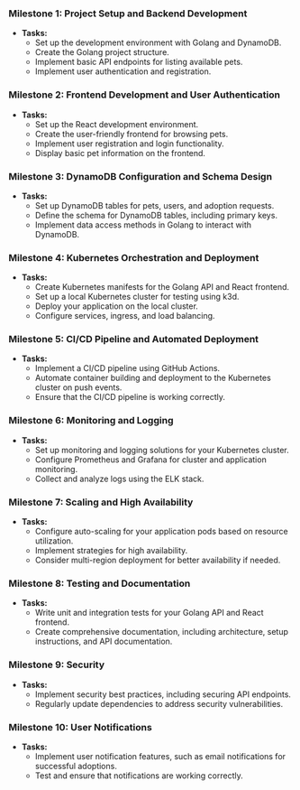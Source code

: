 ### Milestone 1: Project Setup and Backend Development

- **Tasks:**
  - Set up the development environment with Golang and DynamoDB.
  - Create the Golang project structure.
  - Implement basic API endpoints for listing available pets.
  - Implement user authentication and registration.

### Milestone 2: Frontend Development and User Authentication

- **Tasks:**
  - Set up the React development environment.
  - Create the user-friendly frontend for browsing pets.
  - Implement user registration and login functionality.
  - Display basic pet information on the frontend.

### Milestone 3: DynamoDB Configuration and Schema Design

- **Tasks:**
  - Set up DynamoDB tables for pets, users, and adoption requests.
  - Define the schema for DynamoDB tables, including primary keys.
  - Implement data access methods in Golang to interact with DynamoDB.

### Milestone 4: Kubernetes Orchestration and Deployment

- **Tasks:**
  - Create Kubernetes manifests for the Golang API and React frontend.
  - Set up a local Kubernetes cluster for testing using k3d.
  - Deploy your application on the local cluster.
  - Configure services, ingress, and load balancing.

### Milestone 5: CI/CD Pipeline and Automated Deployment

- **Tasks:**
  - Implement a CI/CD pipeline using GitHub Actions.
  - Automate container building and deployment to the Kubernetes cluster on push events.
  - Ensure that the CI/CD pipeline is working correctly.

### Milestone 6: Monitoring and Logging

- **Tasks:**
  - Set up monitoring and logging solutions for your Kubernetes cluster.
  - Configure Prometheus and Grafana for cluster and application monitoring.
  - Collect and analyze logs using the ELK stack.

### Milestone 7: Scaling and High Availability

- **Tasks:**
  - Configure auto-scaling for your application pods based on resource utilization.
  - Implement strategies for high availability.
  - Consider multi-region deployment for better availability if needed.

### Milestone 8: Testing and Documentation

- **Tasks:**
  - Write unit and integration tests for your Golang API and React frontend.
  - Create comprehensive documentation, including architecture, setup instructions, and API documentation.
  
### Milestone 9: Security

- **Tasks:**
  - Implement security best practices, including securing API endpoints.
  - Regularly update dependencies to address security vulnerabilities.
  
### Milestone 10: User Notifications

- **Tasks:**
  - Implement user notification features, such as email notifications for successful adoptions.
  - Test and ensure that notifications are working correctly.
